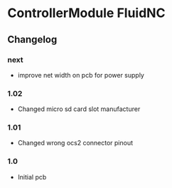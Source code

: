 # ControllerModule FluidNC

## Changelog

### next

- improve net width on pcb for power supply

### 1.02

- Changed micro sd card slot manufacturer

### 1.01

- Changed wrong ocs2 connector pinout

### 1.0

- Initial pcb
